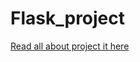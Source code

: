 # Flask_project
[Read all about project it here](https://www.canva.com/design/DAD6btxyn3k/I7k1ANaEXsbaVbrfDH4z2Q/view)
